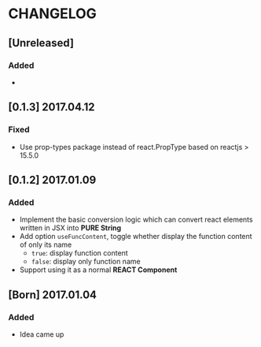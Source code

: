 # CHANGELOG

## [Unreleased]
### Added
-

## [0.1.3] 2017.04.12
### Fixed
- Use prop-types package instead of react.PropType based on reactjs > 15.5.0

## [0.1.2] 2017.01.09
### Added
- Implement the basic conversion logic which can convert react elements written in JSX into **PURE String**
- Add option `useFuncContent`, toggle whether display the function content of only its name
  - `true`: display function content
  - `false`: display only function name
- Support using it as a normal **REACT Component**

## [Born] 2017.01.04
### Added
- Idea came up
